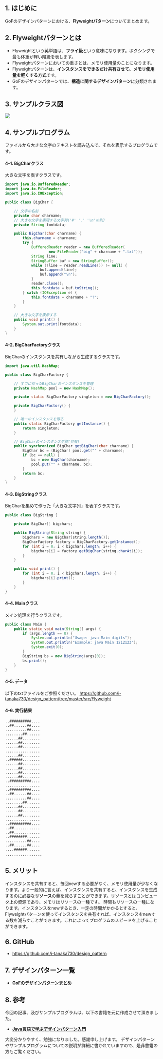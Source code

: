 ## 1. はじめに

GoFのデザインパターンにおける、**Flyweightパターン**についてまとめます。

## 2. Flyweightパターンとは
- Flyweightという英単語は、**フライ級**という意味になります。ボクシングで最も体重が軽い階級を表します。
- Flyweightパターンにおいての重さとは、メモリ使用量のことになります。
- Flyweightパターンは、**インスタンスをできるだけ共有させて、メモリ使用量を軽くする方式**です。
- GoFのデザインパターンでは、**構造に関するデザインパターン**に分類されます。

## 3. サンプルクラス図
![](./images/Flyweight.PNG)

## 4. サンプルプログラム
ファイルから大きな文字のテキストを読み込んで、それを表示するプログラムです。

#### 4-1. BigCharクラス
大きな文字を表すクラスです。

```java:BigChar.java
import java.io.BufferedReader;
import java.io.FileReader;
import java.io.IOException;

public class BigChar {

	// 文字の名前
	private char charname;
	// 大きな文字を表現する文字列('#' '.' '\n'の列)
	private String fontdata;

	public BigChar(char charname) {
		this.charname = charname;
		try {
			BufferedReader reader = new BufferedReader(
					new FileReader("big" + charname + ".txt"));
			String line;
			StringBuffer buf = new StringBuffer();
			while ((line = reader.readLine()) != null) {
				buf.append(line);
				buf.append("\n");
			}
			reader.close();
			this.fontdata = buf.toString();
		} catch (IOException e) {
			this.fontdata = charname + "?";
		}
	}

	// 大きな文字を表示する
	public void print() {
		System.out.print(fontdata);
	}
}
```

#### 4-2. BigCharFactoryクラス
BigCharのインスタンスを共有しながら生成するクラスです。

```java:BigCharFactory.java
import java.util.HashMap;

public class BigCharFactory {

	// すでに作ったBigCharのインスタンスを管理
	private HashMap pool = new HashMap();

	private static BigCharFactory singleton = new BigCharFactory();

	private BigCharFactory() {
	}

	// 唯一のインスタンスを得る
	public static BigCharFactory getInstance() {
		return singleton;
	}

	// BigCharのインスタンス生成(共有)
	public synchronized BigChar getBigChar(char charname) {
		BigChar bc = (BigChar) pool.get("" + charname);
		if (bc == null) {
			bc = new BigChar(charname);
			pool.put("" + charname, bc);
		}
		return bc;
	}
}
```

#### 4-3. BigStringクラス
BigCharを集めて作った「大きな文字列」を表すクラスです。

```java:BigString.java
public class BigString {

	private BigChar[] bigchars;

	public BigString(String string) {
		bigchars = new BigChar[string.length()];
		BigCharFactory factory = BigCharFactory.getInstance();
		for (int i = 0; i < bigchars.length; i++) {
			bigchars[i] = factory.getBigChar(string.charAt(i));
		}
	}

	public void print() {
		for (int i = 0; i < bigchars.length; i++) {
			bigchars[i].print();
		}
	}
}
```

#### 4-4. Mainクラス
メイン処理を行うクラスです。

```java:Main.java
public class Main {
	public static void main(String[] args) {
		if (args.length == 0) {
			System.out.println("Usage: java Main digits");
			System.out.println("Example: java Main 1212123");
			System.exit(0);
		}
		BigString bs = new BigString(args[0]);
		bs.print();
	}
}
```

#### 4-5. データ
以下のtxtファイルをご参照ください。
https://github.com/i-tanaka730/design_pattern/tree/master/src/Flyweight

#### 4-6. 実行結果
```
..##########....
..##......##....
..........##....
........##......
......##........
......##........
......##........
................
......##........
..######........
......##........
......##........
......##........
......##........
..##########....
................
..##########....
..##......##....
..........##....
........##......
......##........
......##........
......##........
................
..##########....
..##............
..##............
..########......
..........##....
..##......##....
....######......
................。
```

## 5. メリット
インスタンスを共有すると、毎回newする必要がなく、メモリ使用量が少なくなります。より一般的に言えば、インスタンスを共有すると、インスタンスを生成するのに必要な**リソース**の量を減らすことができます。リソースとはコンピュータ上の資源であり、メモリはリソースの一種です。
時間もリソースの一種になります。インスタンスをnewするとき、一定の時間がかかるとすると、Flyweightパターンを使ってインスタンスを共有すれば、インスタンスをnewする数を減らすことができます。これによってプログラムのスピードを上げることができます。

## 6. GitHub
- https://github.com/i-tanaka730/design_pattern

## 7. デザインパターン一覧
- [**GoFのデザインパターンまとめ**](https://github.com/i-tanaka730/design_pattern/blob/master/docs/GoFのデザインパターンまとめ.md)

## 8. 参考
今回の記事、及びサンプルプログラムは、以下の書籍を元に作成させて頂きました。

- [**Java言語で学ぶデザインパターン入門**](
https://www.amazon.co.jp/%E5%A2%97%E8%A3%9C%E6%94%B9%E8%A8%82%E7%89%88Java%E8%A8%80%E8%AA%9E%E3%81%A7%E5%AD%A6%E3%81%B6%E3%83%87%E3%82%B6%E3%82%A4%E3%83%B3%E3%83%91%E3%82%BF%E3%83%BC%E3%83%B3%E5%85%A5%E9%96%80-%E7%B5%90%E5%9F%8E-%E6%B5%A9/dp/4797327030/ref=sr_1_1?ie=UTF8&qid=1549628781)

大変分かりやすく、勉強になりました。感謝申し上げます。
デザインパターンやサンプルプログラムについての説明が詳細に書かれていますので、是非書籍の方もご覧ください。
